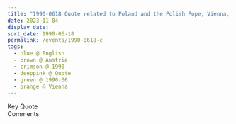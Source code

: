 ```yaml
---
title: "1990-0618 Quote related to Poland and the Polish Pope, Vienna, Austria"
date: 2023-11-04
display_date: 
sort_date: 1990-06-18
permalink: /events/1990-0618-c
tags:
  - blue @ English
  - brown @ Austria
  - crimson @ 1990
  - deeppink @ Quote
  - green @ 1990-06
  - orange @ Vienna
---
```


<wave-list>
  <list-title color="green" width="75">Key Quote</list-title>
  <list-item color="BlanchedAlmond"  width="200"></list-item>
  <list-item color="Lavender"></list-item>
  <list-item color="BlanchedAlmond"></list-item>
</wave-list>

<br>

<wave-list>
  <list-title color="green" width="75">Comments</list-title>
  <list-item color="BlanchedAlmond"  width="200"></list-item>
  <list-item color="Lavender"></list-item>
  <list-item color="BlanchedAlmond"></list-item>
</wave-list>